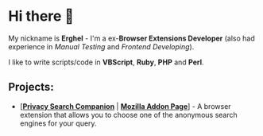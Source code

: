 # Hi there 👋

My nickname is **Erghel** - I'm a ex-**Browser Extensions Developer** (also had experience in _Manual Testing_ and _Frontend Developing_). 

I like to write scripts/code in **VBScript**, **Ruby**, **PHP** and **Perl**.

## Projects:
- [[**Privacy Search Companion**](https://github.com/Erghel/Privacy-Search-Companion) | [**Mozilla Addon Page**](https://addons.mozilla.org/en-US/firefox/addon/privacy-companion/)] - A browser extension that allows you to choose one of the anonymous search engines for your query.
   
